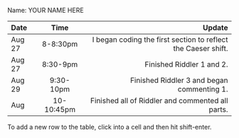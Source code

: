 Name: YOUR NAME HERE

| Date   |    Time    |                                                        Update |
|:-------|:----------:|--------------------------------------------------------------:|
| Aug 27 |  8-8:30pm  | I began coding the first section to reflect the Caeser shift. |
| Aug 27 |  8:30-9pm  |                                     Finished Riddler 1 and 2. |
| Aug 29 | 9:30-10pm  |                    Finished Riddler 3 and began commenting 1. |
| Aug    | 10-10:45pm |              Finished all of Riddler and commented all parts. |


To add a new row to the table, click into a cell and then hit shift-enter.
